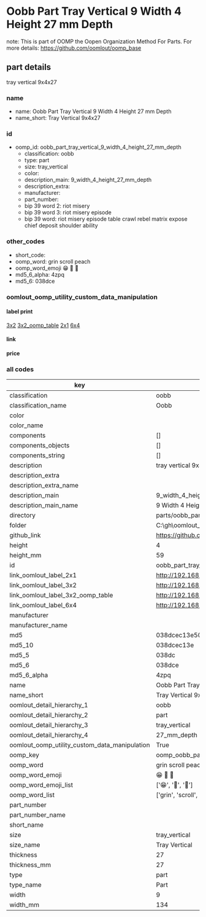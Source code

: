 # Oobb Part Tray Vertical 9 Width 4 Height 27 mm Depth  

note: This is part of OOMP the Oopen Organization Method For Parts. For more details: https://github.com/oomlout/oomp_base

##  part details
  



tray vertical 9x4x27



### name
* name: Oobb Part Tray Vertical 9 Width 4 Height 27 mm Depth
* name_short: Tray Vertical 9x4x27 
### id
* oomp_id: oobb_part_tray_vertical_9_width_4_height_27_mm_depth
  * classification: oobb
  * type: part
  * size: tray_vertical
  * color: 
  * description_main: 9_width_4_height_27_mm_depth
  * description_extra: 
  * manufacturer: 
  * part_number: 
  * bip 39 word 2: riot misery
  * bip 39 word 3: riot misery episode
  * bip 39 word: riot misery episode table crawl rebel matrix expose chief deposit shoulder ability

### other_codes
* short_code: 
* oomp_word: grin scroll peach
* oomp_word_emoji :grin: :scroll: :peach:
* md5_6_alpha: 4zpq
* md5_6: 038dce






### oomlout_oomp_utility_custom_data_manipulation
#### label print
[3x2](http://192.168.1.245:1112/?label=oomp%204zpq)
[3x2_oomp_table](http://192.168.1.108:1112/?label=oomp%204zpq)
[2x1](http://192.168.1.242:1112/?label=oomp%204zpq)
[6x4](http://192.168.1.55:1112/?label=oomp%204zpq)    

#### link

                              

#### price







### all codes 
| key | value |  
| --- | --- |  
| classification | oobb |  
| classification_name | Oobb |  
| color |  |  
| color_name |  |  
| components | [] |  
| components_objects | [] |  
| components_string | [] |  
| description | tray vertical 9x4x27 |  
| description_extra |  |  
| description_extra_name |  |  
| description_main | 9_width_4_height_27_mm_depth |  
| description_main_name | 9 Width 4 Height 27 mm Depth |  
| directory | parts/oobb_part_tray_vertical_9_width_4_height_27_mm_depth |  
| folder | C:\gh\oomlout_oobb_version_4_generated_parts\parts\oobb_part_tray_vertical_9_width_4_height_27_mm_depth |  
| github_link | https://github.com/oomlout/oomlout_oomp_part_src/tree/main/parts/oobb_part_tray_vertical_9_width_4_height_27_mm_depth |  
| height | 4 |  
| height_mm | 59 |  
| id | oobb_part_tray_vertical_9_width_4_height_27_mm_depth |  
| link_oomlout_label_2x1 | http://192.168.1.242:1112/?label=oomp%204zpq |  
| link_oomlout_label_3x2 | http://192.168.1.245:1112/?label=oomp%204zpq |  
| link_oomlout_label_3x2_oomp_table | http://192.168.1.108:1112/?label=oomp%204zpq |  
| link_oomlout_label_6x4 | http://192.168.1.55:1112/?label=oomp%204zpq |  
| manufacturer |  |  
| manufacturer_name |  |  
| md5 | 038dcec13e50b126cc995dce97e36dd1 |  
| md5_10 | 038dcec13e |  
| md5_5 | 038dc |  
| md5_6 | 038dce |  
| md5_6_alpha | 4zpq |  
| name | Oobb Part Tray Vertical 9 Width 4 Height 27 mm Depth |  
| name_short | Tray Vertical 9x4x27  |  
| oomlout_detail_hierarchy_1 | oobb |  
| oomlout_detail_hierarchy_2 | part |  
| oomlout_detail_hierarchy_3 | tray_vertical |  
| oomlout_detail_hierarchy_4 | 27_mm_depth |  
| oomlout_oomp_utility_custom_data_manipulation | True |  
| oomp_key | oomp_oobb_part_tray_vertical_9_width_4_height_27_mm_depth |  
| oomp_word | grin scroll peach |  
| oomp_word_emoji | :grin: :scroll: :peach: |  
| oomp_word_emoji_list | [':grin:', ':scroll:', ':peach:'] |  
| oomp_word_list | ['grin', 'scroll', 'peach'] |  
| part_number |  |  
| part_number_name |  |  
| short_name |  |  
| size | tray_vertical |  
| size_name | Tray Vertical |  
| thickness | 27 |  
| thickness_mm | 27 |  
| type | part |  
| type_name | Part |  
| width | 9 |  
| width_mm | 134 |  

